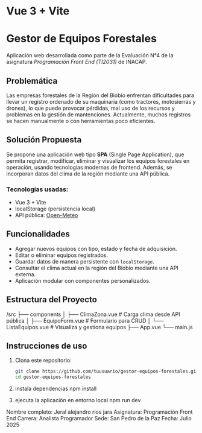 # Vue 3 + Vite

#  Gestor de Equipos Forestales

Aplicación web desarrollada como parte de la Evaluación N°4 de la asignatura *Programación Front End (TI2031)* de INACAP.

##  Problemática

Las empresas forestales de la Región del Biobío enfrentan dificultades para llevar un registro ordenado de su maquinaria (como tractores, motosierras y drones), lo que puede provocar pérdidas, mal uso de los recursos y problemas en la gestión de mantenciones. Actualmente, muchos registros se hacen manualmente o con herramientas poco eficientes.

##  Solución Propuesta

Se propone una aplicación web tipo **SPA** (Single Page Application), que permita registrar, modificar, eliminar y visualizar los equipos forestales en operación, usando tecnologías modernas de frontend. Además, se incorporan datos del clima de la región mediante una API pública.

### Tecnologías usadas:
-  Vue 3 + Vite
-  localStorage (persistencia local)
-  API pública: [Open-Meteo](https://open-meteo.com/)

##  Funcionalidades

- Agregar nuevos equipos con tipo, estado y fecha de adquisición.
- Editar o eliminar equipos registrados.
- Guardar datos de manera persistente con `localStorage`.
- Consultar el clima actual en la región del Biobío mediante una API externa.
- Aplicación modular con componentes personalizados.

##  Estructura del Proyecto

/src
├── components
│ ├── ClimaZona.vue # Carga clima desde API pública
│ ├── EquipoForm.vue # Formulario para CRUD
│ └── ListaEquipos.vue # Visualiza y gestiona equipos
├── App.vue
└── main.js

##  Instrucciones de uso

1. Clona este repositorio:
   ```bash
   git clone https://github.com/tuusuario/gestor-equipos-forestales.git
   cd gestor-equipos-forestales
2. instala dependencias
npm install

3. ejecuta la aplicación en entorno local
npm run dev


Nombre completo: Jeral alejandro rios jara
Asignatura: Programación Front End
Carrera: Analista Programador
Sede: San Pedro de la Paz
Fecha: Julio 2025
